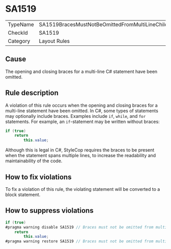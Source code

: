 ﻿# SA1519

<table>
<tr>
  <td>TypeName</td>
  <td>SA1519BracesMustNotBeOmittedFromMultiLineChildStatement</td>
</tr>
<tr>
  <td>CheckId</td>
  <td>SA1519</td>
</tr>
<tr>
  <td>Category</td>
  <td>Layout Rules</td>
</tr>
</table>

## Cause

The opening and closing braces for a multi-line C# statement have been omitted.

## Rule description

A violation of this rule occurs when the opening and closing braces for a multi-line statement have been
omitted. In C#, some types of statements may optionally include braces. Examples include `if`, `while`, and
`for` statements. For example, an `if`-statement may be written without braces:

```csharp
if (true)
    return
        this.value;
```

Although this is legal in C#, StyleCop requires the braces to be present when the statement spans multiple
lines, to increase the readability and maintainability of the code.

## How to fix violations

To fix a violation of this rule, the violating statement will be converted to a block statement.

## How to suppress violations

```csharp
if (true)
#pragma warning disable SA1519 // Braces must not be omitted from multi-line child statement
    return
        this.value;
#pragma warning restore SA1519 // Braces must not be omitted from multi-line child statement
```
